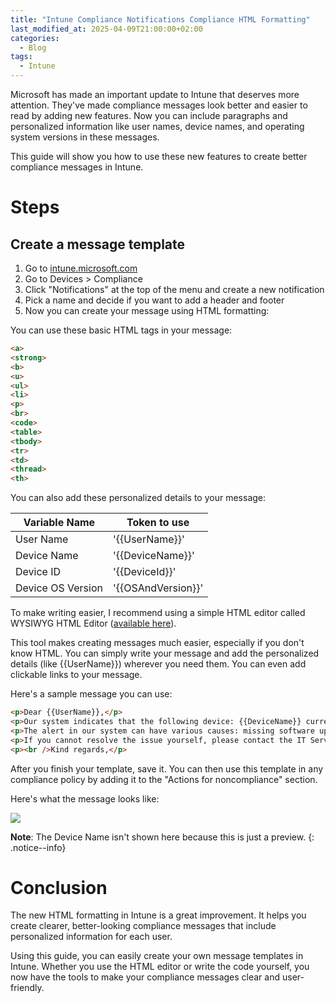 ```yaml
---
title: "Intune Compliance Notifications Compliance HTML Formatting"
last_modified_at: 2025-04-09T21:00:00+02:00
categories:
  - Blog
tags:
  - Intune
---
```


Microsoft has made an important update to Intune that deserves more attention. They've made compliance messages look better and easier to read by adding new features. Now you can include paragraphs and personalized information like user names, device names, and operating system versions in these messages.

This guide will show you how to use these new features to create better compliance messages in Intune.

# **Steps**

## **Create a message template**

1. Go to [intune.microsoft.com](http://intune.microsoft.com)
2. Go to Devices > Compliance
3. Click "Notifications" at the top of the menu and create a new notification
4. Pick a name and decide if you want to add a header and footer
5. Now you can create your message using HTML formatting:

You can use these basic HTML tags in your message:

```HTML
<a>
<strong>
<b>
<u>
<ul>
<li>
<p>
<br>
<code>
<table>
<tbody>
<tr>
<td>
<thread>
<th>

```

You can also add these personalized details to your message:

| Variable Name | Token to use |
| --- | --- |
| User Name | '{{UserName}}' |
| Device Name | '{{DeviceName}}' |
| Device ID | '{{DeviceId}}' |
| Device OS Version | '{{OSAndVersion}}' |

To make writing easier, I recommend using a simple HTML editor called WYSIWYG HTML Editor ([available here](https://wysiwyghtml.com/)).

This tool makes creating messages much easier, especially if you don't know HTML. You can simply write your message and add the personalized details (like {{UserName}}) wherever you need them. You can even add clickable links to your message.

Here's a sample message you can use:

```HTML
<p>Dear {{UserName}},</p>
<p>Our system indicates that the following device: {{DeviceName}} currently does not comply with our company policy. If you do not follow up on this email, it will affect the proper functioning of the device.</p>
<p>The alert in our system can have various causes: missing software updates, security settings that do not meet the standard, or the device not being turned on for an extended period.</p>
<p>If you cannot resolve the issue yourself, please contact the IT Service Desk or register a ticket in the <a href="https://LinktoTicketSystem.com">ticket system</a>.</p>
<p><br />Kind regards,</p>

```

After you finish your template, save it. You can then use this template in any compliance policy by adding it to the "Actions for noncompliance" section.

Here's what the message looks like:

![](https://diegoderksen.github.io/assets/images/Compliancy-e-mail-HTML-formatting/HTML_Formatting_Example_email.png)

**Note**: The Device Name isn't shown here because this is just a preview.
{: .notice--info}

# **Conclusion**

The new HTML formatting in Intune is a great improvement. It helps you create clearer, better-looking compliance messages that include personalized information for each user.

Using this guide, you can easily create your own message templates in Intune. Whether you use the HTML editor or write the code yourself, you now have the tools to make your compliance messages clear and user-friendly.
